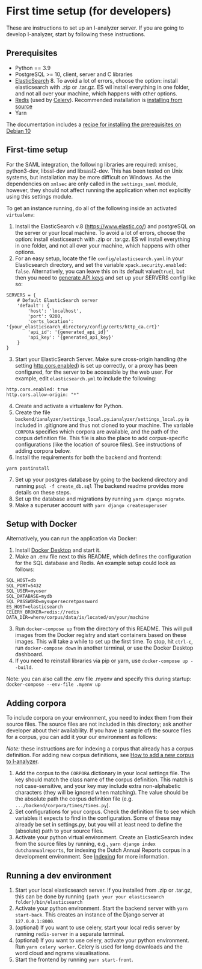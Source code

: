 # First time setup (for developers)

These are instructions to set up an I-analyzer server. If you are going to develop I-analyzer, start by following these instructions.

## Prerequisites

* Python == 3.9
* PostgreSQL >= 10, client, server and C libraries
* [ElasticSearch](https://www.elastic.co/) 8. To avoid a lot of errors, choose the option: install elasticsearch with .zip or .tar.gz. ES wil install everything in one folder, and not all over your machine, which happens with other options.
* [Redis](https://www.redis.io/) (used by [Celery](http://www.celeryproject.org/)). Recommended installation is [installing from source](https://redis.io/docs/getting-started/installation/install-redis-from-source/)
* Yarn

The documentation includes a [recipe for installing the prerequisites on Debian 10](./documentation/Local-Debian-I-Analyzer-setup.md)

## First-time setup

For the SAML integration, the following libraries are required: xmlsec, python3-dev, libssl-dev and libsasl2-dev. This has been tested on Unix systems, but installation may be more difficult on Windows. As the dependencies on `xmlsec` are only called in the `settings_saml` module, however, they should not affect running the application when not explicitly using this settings module.

To get an instance running, do all of the following inside an activated `virtualenv`:

1. Install the ElasticSearch v.8 (https://www.elastic.co/) and postgreSQL on the server or your local machine. To avoid a lot of errors, choose the option: install elasticsearch with .zip or .tar.gz. ES wil install everything in one folder, and not all over your machine, which happens with other options.
2. For an easy setup, locate the file `config/elasticsearch.yaml` in your Elasticsearch directory, and set the variable `xpack.security.enabled: false`. Alternatively, you can leave this on its default value(`true`), but then you need to [generate API keys](https://www.elastic.co/guide/en/elasticsearch/reference/current/security-api-create-api-key.html) and set up your SERVERS config like so:
```
SERVERS = {
    # Default ElasticSearch server
    'default': {
        'host': 'localhost',
        'port': 9200,
        'certs_location': '{your_elasticsearch_directory/config/certs/http_ca.crt}'
        'api_id': '{generated_api_id}'
        'api_key': '{generated_api_key}'
    }
}
```
3. Start your ElasticSearch Server. Make sure cross-origin handling (the setting [http.cors.enabled](https://www.elastic.co/guide/en/elasticsearch/reference/current/modules-http.html)) is set up correctly, or a proxy has been configured, for the server to be accessible by the web user. For example, edit `elasticsearch.yml` to include the following:
```
http.cors.enabled: true
http.cors.allow-origin: "*"
```
4. Create and activate a virtualenv for Python.
5. Create the file `backend/ianalyzer/settings_local.py`.`ianalyzer/settings_local.py` is included in .gitignore and thus not cloned to your machine. The variable `CORPORA` specifies which corpora are available, and the path of the corpus definition file. This file is also the place to add corpus-specific configurations (like the location of source files). See instructions of adding corpora below.
6. Install the requirements for both the backend and frontend:
```
yarn postinstall
```
7. Set up your postgres database by going to the backend directory and running `psql -f create_db.sql`
The backend readme provides more details on these steps.
8. Set up the database and migrations by running `yarn django migrate`.
9. Make a superuser account with `yarn django createsuperuser`

## Setup with Docker
Alternatively, you can run the application via Docker:
1. Install [Docker Desktop](https://www.docker.com/products/docker-desktop/) and start it.
2. Make an .env file next to this README, which defines the configuration for the SQL database and Redis. An example setup could look as follows:
```
SQL_HOST=db
SQL_PORT=5432
SQL_USER=myuser
SQL_DATABASE=mydb
SQL_PASSWORD=mysupersecretpassword
ES_HOST=elasticsearch
CELERY_BROKER=redis://redis
DATA_DIR=where/corpus/data/is/located/on/your/machine
```
3. Run `docker-compose up` from the directory of this README. This will pull images from the Docker registry and start containers based on these images. This will take a while to set up the first time. To stop, hit `ctrl-c`, run `docker-compose down` in another terminal, or use the Docker Desktop dashboard.
4. If you need to reinstall libraries via pip or yarn, use `docker-compose up --build`.

Note: you can also call the .env file .myenv and specify this during startup:
`docker-compose --env-file .myenv up`


## Adding corpora

To include corpora on your environment, you need to index them from their source files. The source files are not included in this directory; ask another developer about their availability. If you have (a sample of) the source files for a corpus, you can add it your our environment as follows:

_Note:_ these instructions are for indexing a corpus that already has a corpus definition. For adding new corpus definitions, see [How to add a new corpus to I-analyzer](./documentation/How-to-add-a-new-corpus-to-Ianalyzer.md).

1. Add the corpus to the `CORPORA` dictionary in your local settings file. The key should match the class name of the corpus definition. This match is not case-sensitive, and your key may include extra non-alphabetic characters (they will be ignored when matching). The value should be the absolute path the corpus definition file (e.g. `.../backend/corpora/times/times.py`).
2. Set configurations for your corpus. Check the definition file to see which variables it expects to find in the configuration. Some of these may already be set in settings.py, but you will at least need to define the (absolute) path to your source files.
3. Activate your python virtual environment. Create an ElasticSearch index from the source files by running, e.g., `yarn django index dutchannualreports`, for indexing the Dutch Annual Reports corpus in a development environment. See [Indexing](documentation/Indexing-corpora.md) for more information.

## Running a dev environment

1. Start your local elasticsearch server. If you installed from .zip or .tar.gz, this can be done by running `{path your your elasticsearch folder}/bin/elasticsearch`
2. Activate your python environment. Start the backend server with `yarn start-back`. This creates an instance of the Django server at `127.0.0.1:8000`.
3. (optional) If you want to use celery, start your local redis server by running `redis-server` in a separate terminal.
4. (optional) If you want to use celery, activate your python environment. Run `yarn celery worker`. Celery is used for long downloads and the word cloud and ngrams visualisations.
5. Start the frontend by running `yarn start-front`.
